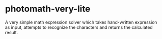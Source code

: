 # photomath-very-lite
A very simple math expression solver which takes hand-written expression as input, attempts to recognize the characters and returns the calculated result.
